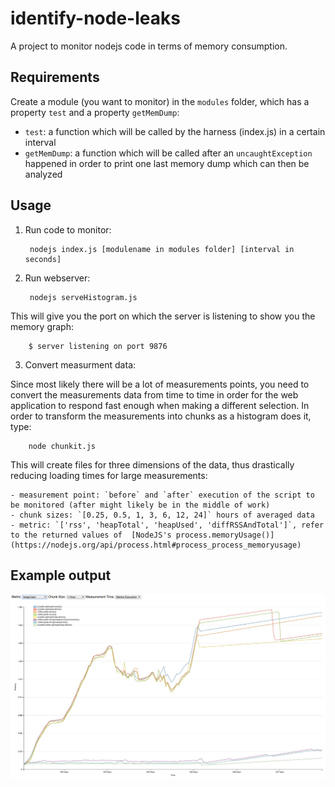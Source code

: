 # identify-node-leaks
A project to monitor nodejs code in terms of memory consumption.

## Requirements
Create a module (you want to monitor) in the `modules` folder, which has a property `test` and a property `getMemDump`:
  - `test`: a function which will be called by the harness (index.js) in a certain interval
  - `getMemDump`: a function which will be called after an `uncaughtException` happened in order to print one last memory dump which can then be analyzed

## Usage

1. Run code to monitor:

        nodejs index.js [modulename in modules folder] [interval in seconds]

2. Run webserver:

        nodejs serveHistogram.js

  This will give you the port on which the server is listening to show you the memory graph:

        $ server listening on port 9876

3. Convert measurment data:

  Since most likely there will be a lot of measurements points, you need to convert the measurements data from time to time in order for the web application to respond fast enough when making a different selection. In order to transform the measurements into chunks as a histogram does it, type:

        node chunkit.js
        
  This will create files for three dimensions of the data, thus drastically reducing loading times for large measurements:
  
    - measurement point: `before` and `after` execution of the script to be monitored (after might likely be in the middle of work)
    - chunk sizes: `[0.25, 0.5, 1, 3, 6, 12, 24]` hours of averaged data
    - metric: `['rss', 'heapTotal', 'heapUsed', 'diffRSSAndTotal']`, refer to the returned values of  [NodeJS's process.memoryUsage()](https://nodejs.org/api/process.html#process_process_memoryusage)


## Example output

![Image of a memory usage graph](https://raw.githubusercontent.com/dominicbosch/identify-node-leaks/master/graphs/Scripts_started_6.7.2015.png)
